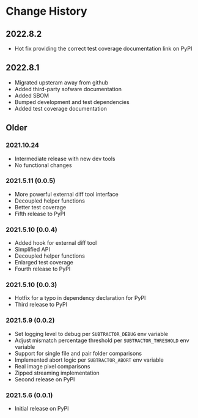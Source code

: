 # Change History

## 2022.8.2

* Hot fix providing the correct test coverage documentation link on PyPI

## 2022.8.1

* Migrated upsteram away from github
* Added third-party sofware documentation
* Added SBOM
* Bumped development and test dependencies
* Added test coverage documentation

## Older

### 2021.10.24

* Intermediate release with new dev tools
* No functional changes

### 2021.5.11 (0.0.5)

* More powerful external diff tool interface
* Decoupled helper functions
* Better test coverage
* Fifth release to PyPI

### 2021.5.10 (0.0.4)

* Added hook for external diff tool
* Simplified API
* Decoupled helper functions
* Enlarged test coverage
* Fourth release to PyPI

### 2021.5.10 (0.0.3)

* Hotfix for a typo in dependency declaration for PyPI
* Third release to PyPI

### 2021.5.9 (0.0.2)

* Set logging level to debug per `SUBTRACTOR_DEBUG` env variable
* Adjust mismatch percentage threshold per `SUBTRACTOR_THRESHOLD` env variable
* Support for single file and pair folder comparisons
* Implemented abort logic per `SUBTRACTOR_ABORT` env variable
* Real image pixel comparisons
* Zipped streaming implementation
* Second release on PyPI

### 2021.5.6 (0.0.1)

* Initial release on PyPI

